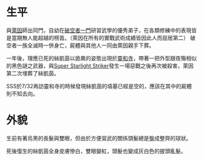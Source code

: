 <!-- TITLE: 絲凱茵 -->
<!-- SUBTITLE: 『惡魔也好人類也好，對我來說重要的只有完成目標！』CV：柚木涼香 -->

# 生平
與[萊因](/角色/萊因)師出同門，自幼在[破空者一門](/組織/破空者一族)研習武學的優秀弟子，在各類修練中的表現皆是當期無人能超越的榜首。（萊因在所有的實戰武術成績皆因此人而屈居第二）
破空者一族全滅時一併身亡，屍體與其他人一同由萊因親手下葬。

一年後，理應已死的絲凱茵以詭異的姿態出現於[靈和寺](/地理/靈和寺)，帶著一把外型跟夜殤相似的黑色謎之武器，與[Super Starlight Striker](/角色/列表#Super-Starlight-Striker)發生一場惡戰之後再次被殺害，萊因第二次埋葬了絲凱茵。

SSS於7/32再訪靈和寺的時候發現絲凱茵的墳墓已經是空的，應該在其中的屍體則不知去向。

# 外貌
生前有著烏黑的長髮與雙眼，但由於方便習武的關係頭髮總是盤成整齊的球狀。

死後復生的絲凱茵全身皮膚慘白，雙眼變紅，頭髮也變成灰白色的披頭亂髮。
